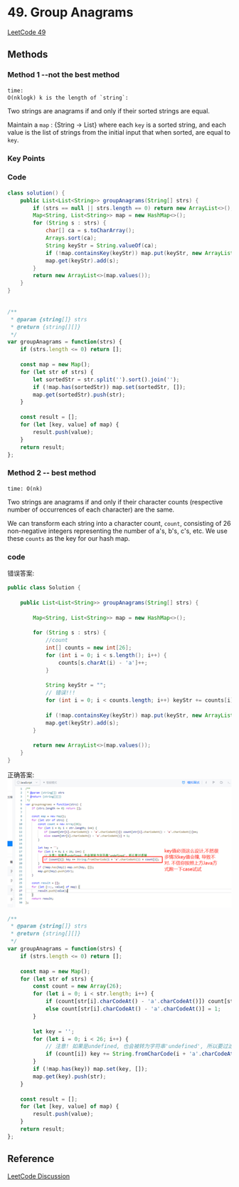 # 49. Group Anagrams

[LeetCode 49](https://leetcode.com/problems/group-anagrams/)

## Methods

### Method 1 --not the best method

```
time:
O(nklogk) k is the length of `string`:
```

Two strings are anagrams if and only if their sorted strings are equal.

Maintain a `map`  : {String -> List} where each `key` is a sorted string, and each value is the list of strings from the initial input that when sorted, are equal to `key`.


### Key Points

### Code

```java
class solution() {
    public List<List<String>> groupAnagrams(String[] strs) {
        if (strs == null || strs.length == 0) return new ArrayList<>();
        Map<String, List<String>> map = new HashMap<>();
        for (String s : strs) {
            char[] ca = s.toCharArray();
            Arrays.sort(ca);
            String keyStr = String.valueOf(ca);
            if (!map.containsKey(keyStr)) map.put(keyStr, new ArrayList<>());
            map.get(keyStr).add(s);
        }
        return new ArrayList<>(map.values());
    }
}

```

```javascript

/**
 * @param {string[]} strs
 * @return {string[][]}
 */
var groupAnagrams = function(strs) {
    if (strs.length <= 0) return [];

    const map = new Map();
    for (let str of strs) {
        let sortedStr = str.split('').sort().join('');
        if (!map.has(sortedStr)) map.set(sortedStr, []);
        map.get(sortedStr).push(str);
    }

    const result = [];
    for (let [key, value] of map) {
        result.push(value);
    }
    return result;
};
```

### Method 2 -- best method

```
time: O(nk)

```

Two strings are anagrams if and only if their character counts (respective number of occurrences of each character) are the same.

We can transform each string  into a character count, `count`, consisting of 26 non-negative integers representing the number of a's, b's, c's, etc. We use these `counts` as the key for our hash map.

### code

错误答案:

```java
public class Solution {

    public List<List<String>> groupAnagrams(String[] strs) {

        Map<String, List<String>> map = new HashMap<>();

        for (String s : strs) {
            //count
            int[] counts = new int[26];
            for (int i = 0; i < s.length(); i++) {
                counts[s.charAt(i) - 'a']++;
            }

            String keyStr = "";
            // 错误!!!
            for (int i = 0; i < counts.length; i++) keyStr += counts[i];

            if (!map.containsKey(keyStr)) map.put(keyStr, new ArrayList<>());
            map.get(keyStr).add(s);
        }

        return new ArrayList<>(map.values());
    }
}
```

正确答案:
![13](../../Image/13.png)

```JavaScript
/**
 * @param {string[]} strs
 * @return {string[][]}
 */
var groupAnagrams = function(strs) {
    if (strs.length <= 0) return [];

    const map = new Map();
    for (let str of strs) {
        const count = new Array(26);
        for (let i = 0; i < str.length; i++) {
            if (count[str[i].charCodeAt() - 'a'.charCodeAt()]) count[str[i].charCodeAt() - 'a'.charCodeAt()]++;
            else count[str[i].charCodeAt() - 'a'.charCodeAt()] = 1;
        }

        let key = '';
        for (let i = 0; i < 26; i++) {
            // 注意! 如果是undefined, 也会被转为字符串'undefined', 所以要过滤掉
            if (count[i]) key += String.fromCharCode(i + 'a'.charCodeAt()) + count[i];
        }
        if (!map.has(key)) map.set(key, []);
        map.get(key).push(str);
    }

    const result = [];
    for (let [key, value] of map) {
        result.push(value);
    }
    return result;
};
```

## Reference

[LeetCode Discussion](https://leetcode.com/problems/group-anagrams/discuss/19176/Share-my-short-JAVA-solution)